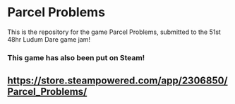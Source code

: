 # Parcel Problems

This is the repository for the game Parcel Problems, submitted to the 51st 48hr Ludum Dare game jam! 

### This game has also been put on Steam!
## https://store.steampowered.com/app/2306850/Parcel_Problems/
